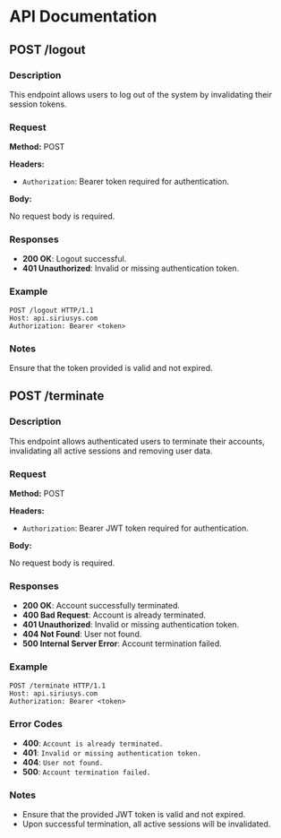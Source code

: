 # API Documentation

## POST /logout

### Description

This endpoint allows users to log out of the system by invalidating their session tokens.

### Request

**Method:** POST

**Headers:**

- `Authorization`: Bearer token required for authentication.

**Body:**

No request body is required.

### Responses

- **200 OK**: Logout successful.
- **401 Unauthorized**: Invalid or missing authentication token.

### Example

```
POST /logout HTTP/1.1
Host: api.siriusys.com
Authorization: Bearer <token>
```

### Notes

Ensure that the token provided is valid and not expired.

## POST /terminate

### Description

This endpoint allows authenticated users to terminate their accounts, invalidating all active sessions and removing user data.

### Request

**Method:** POST

**Headers:**

- `Authorization`: Bearer JWT token required for authentication.

**Body:**

No request body is required.

### Responses

- **200 OK**: Account successfully terminated.
- **400 Bad Request**: Account is already terminated.
- **401 Unauthorized**: Invalid or missing authentication token.
- **404 Not Found**: User not found.
- **500 Internal Server Error**: Account termination failed.

### Example

```
POST /terminate HTTP/1.1
Host: api.siriusys.com
Authorization: Bearer <token>
```

### Error Codes

- **400**: `Account is already terminated.`
- **401**: `Invalid or missing authentication token.`
- **404**: `User not found.`
- **500**: `Account termination failed.`

### Notes

- Ensure that the provided JWT token is valid and not expired.
- Upon successful termination, all active sessions will be invalidated.